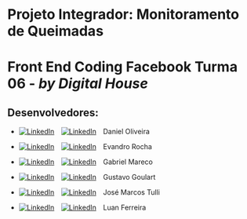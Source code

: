 # Projeto Integrador: Monitoramento de Queimadas
# Front End Coding Facebook Turma 06 - *by Digital House*

## Desenvolvedores:
- [![LinkedIn](https://icons.iconarchive.com/icons/danleech/simple/16/linkedin-icon.png "LinkedIn")](https://www.linkedin.com/in/danielbarrosdeoliveira) [![LinkedIn](https://icons.iconarchive.com/icons/papirus-team/papirus-apps/16/github-icon.png "GitHub")](https://github.com/danielbarrosdeoliveira) Daniel Oliveira

- [![LinkedIn](https://icons.iconarchive.com/icons/danleech/simple/16/linkedin-icon.png "LinkedIn")](https://www.linkedin.com/in/) [![LinkedIn](https://icons.iconarchive.com/icons/papirus-team/papirus-apps/16/github-icon.png "GitHub")](https://github.com/) Evandro Rocha

- [![LinkedIn](https://icons.iconarchive.com/icons/danleech/simple/16/linkedin-icon.png "LinkedIn")](https://www.linkedin.com/in/gabriel-souto-416b731ab/) [![LinkedIn](https://icons.iconarchive.com/icons/papirus-team/papirus-apps/16/github-icon.png "GitHub")](https://github.com/gabrielmbs) Gabriel Mareco

- [![LinkedIn](https://icons.iconarchive.com/icons/danleech/simple/16/linkedin-icon.png "LinkedIn")](https://www.linkedin.com/in/) [![LinkedIn](https://icons.iconarchive.com/icons/papirus-team/papirus-apps/16/github-icon.png "GitHub")](https://github.com/) Gustavo Goulart

- [![LinkedIn](https://icons.iconarchive.com/icons/danleech/simple/16/linkedin-icon.png "LinkedIn")](https://www.linkedin.com/in/josetulli) [![LinkedIn](https://icons.iconarchive.com/icons/papirus-team/papirus-apps/16/github-icon.png "GitHub")](https://github.com/jmtulli) José Marcos Tulli

- [![LinkedIn](https://icons.iconarchive.com/icons/danleech/simple/16/linkedin-icon.png "LinkedIn")](https://www.linkedin.com/in/luanferreira-) [![LinkedIn](https://icons.iconarchive.com/icons/papirus-team/papirus-apps/16/github-icon.png "GitHub")](https://github.com/) Luan Ferreira
